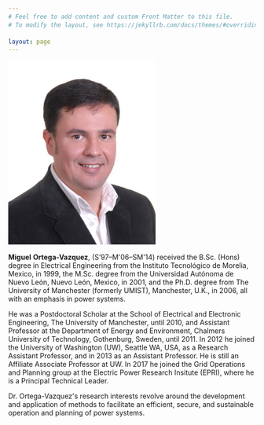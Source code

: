 ```yaml
---
# Feel free to add content and custom Front Matter to this file.
# To modify the layout, see https://jekyllrb.com/docs/themes/#overriding-theme-defaults

layout: page
---
```


<!-- <center> -->
<img src="Files/Ortega-Vazquez_IEEE.jpg" alt="" class="center" width="300">
<!-- </center> -->

<p><b>Miguel</b> <b>Ortega-Vazquez</b>, (S’97–M'06–SM'14) received the B.Sc. (Hons) degree in Electrical Engineering from the Instituto Tecnológico de Morelia, Mexico, in 1999, the M.Sc. degree from the Universidad Autónoma de Nuevo León, Nuevo León, Mexico, in 2001, and the Ph.D. degree from The University of Manchester (formerly UMIST), Manchester, U.K., in 2006, all with an emphasis in power systems.  

He was a Postdoctoral Scholar at the School of Electrical and Electronic Engineering, The University of Manchester, until 2010, and Assistant Professor at the Department of Energy and Environment, Chalmers University of Technology, Gothenburg, Sweden, until 2011.  In 2012 he joined the University of Washington (UW), Seattle WA, USA, as a Research Assistant Professor, and in 2013 as an Assistant Professor.  He is still an Affiliate Associate Professor at UW.  In 2017 he joined the Grid Operations and Planning group at the Electric Power Research Insitute (EPRI), where he is a Principal Technical Leader.  

Dr. Ortega-Vazquez's research interests revolve around the development and application of methods to facilitate an efficient, secure, and sustainable operation and planning of power systems.
</i>  
